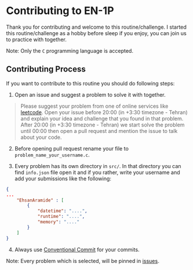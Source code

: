 # Contributing to EN-1P

Thank you for contributing and welcome to this routine/challenge. I started this routine/challenge as a hobby before sleep if you enjoy, you can join us to practice with together.

Note: Only the `C` programming language is accepted.

## Contributing Process

If you want to contribute to this routine you should do following steps:

1. Open an issue and suggest a problem to solve it with together.
> Please suggest your problem from one of online services like [leetcode](https://leetcode.com). Open your issue before 20:00 (in +3:30 timezone - Tehran) and explain your idea and challenge that you found in that problem. After 20:00 (in +3:30 timezone - Tehran) we start solve the problem until 00:00 then open a pull request and mention the issue to talk about your code.

2. Before opening pull request rename your file to `problem_name_your_username.c`.

3. Every problem has its own directory in `src/`. In that directory you can find `info.json` file open it and if you rather, write your username and add your submissions like the following:
```json
{
...
    "EhsanAramide" : [
        {
            "datetime": "....",
            "runtime": "....",
            "memory": "...."
        }
    ]
}
```

4. Always use [Conventional Commit](https://www.conventionalcommits.org/en/v1.0.0/) for your commits.

Note: Every problem which is selected, will be pinned in [issues](https://github.com/EhsanAramide/EN-1P/issues).